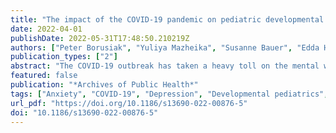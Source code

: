 ```yaml
---
title: "The impact of the COVID-19 pandemic on pediatric developmental services: a cross-sectional study on overall burden and mental health status"
date: 2022-04-01
publishDate: 2022-05-31T17:48:50.210219Z
authors: ["Peter Borusiak", "Yuliya Mazheika", "Susanne Bauer", "Edda Haberlandt", "Ilona Krois", "Christian Fricke", "Liane Simon", "Petra Beschoner", "Lucia Jerg-Bretzke", "Franziska Geiser", "Nina Hiebel", "Kerstin Weidner", "Christian Albus", "Eva Morawa", "Yesim Erim"]
publication_types: ["2"]
abstract: "The COVID-19 outbreak has taken a heavy toll on the mental well-being of healthcare workers, even those who have not been directly involved in the care of acutely ill patients. The aims of this study were to identify the overall burden and mental health status of healthcare workers in pediatric developmental services under the influence of the COVID-19 pandemic, and to identify the risk and protective factors associated with mental health."
featured: false
publication: "*Archives of Public Health*"
tags: ["Anxiety", "COVID-19", "Depression", "Developmental pediatrics", "Mental health", "Psychological strain"]
url_pdf: "https://doi.org/10.1186/s13690-022-00876-5"
doi: "10.1186/s13690-022-00876-5"
---
```


